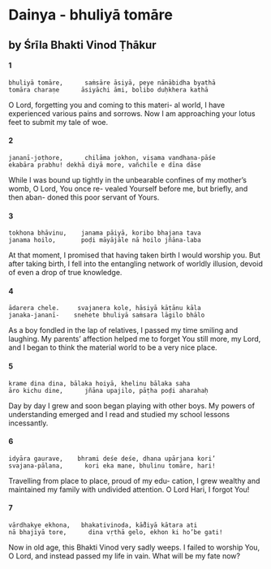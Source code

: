 # Dainya - bhuliyā tomāre

## by Śrīla Bhakti Vinod Ṭhākur

#### 1

    bhuliyā tomāre,      saṁsāre āsiyā, peye nānābidha byathā
    tomāra charaṇe      āsiyāchi āmi, bolibo duḥkhera kathā

O Lord, forgetting you and coming to this materi- al world, I have experienced various pains and sorrows. Now I am approaching your lotus feet to submit my tale of woe.

#### 2

    jananī-joṭhore,      chilāma jokhon, viṣama vandhana-pāśe
    ekabāra prabhu! dekhā diyā more, vañchile e dīna dāse

While I was bound up tightly in the unbearable confines of my mother’s womb, O Lord, You once re- vealed Yourself before me, but briefly, and then aban- doned this poor servant of Yours.

#### 3

    tokhona bhāvinu,    janama pāiyā, koribo bhajana tava
    janama hoilo,       poḍi māyājāle nā hoilo jñāna-laba

At that moment, I promised that having taken birth I would worship you. But after taking birth, I fell into the entangling network of worldly illusion, devoid of even a drop of true knowledge.

#### 4

    ādarera chele.     svajanera kole, hāsiyā kāṭānu kāla
    janaka-jananī-    snehete bhuliyā saṁsara lāgilo bhālo

As a boy fondled in the lap of relatives, I passed my time smiling and laughing. My parents’ affection
helped me to forget You still more, my Lord, and
I began to think the material world to be a very nice place.

#### 5

    krame dina dina, bālaka hoiyā, khelinu bālaka saha
    āro kichu dine,      jñāna upajilo, pāṭha poḍi aharahaḥ

Day by day I grew and soon began playing with other boys. My powers of understanding emerged and I read and studied my school lessons incessantly.

#### 6

    idyāra gaurave,    bhrami deśe deśe, dhana upārjana kori’
    svajana-pālana,      kori eka mane, bhulinu tomāre, hari!

Travelling from place to place, proud of my edu- cation, I grew wealthy and maintained my family with undivided attention. O Lord Hari, I forgot You!

#### 7

    vārdhakye ekhona,   bhakativinoda, kā̐diyā kātara ati
    nā bhajiyā tore,      dina vṛthā gelo, ekhon ki ho’be gati!

Now in old age, this Bhakti Vinod very sadly weeps. I failed to worship You, O Lord, and instead passed my life in vain. What will be my fate now?

